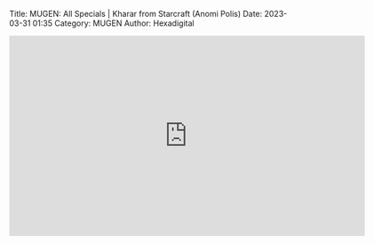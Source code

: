 Title: MUGEN: All Specials | Kharar from Starcraft (Anomi Polis)
Date: 2023-03-31 01:35
Category: MUGEN
Author: Hexadigital

<center><iframe src="https://www.youtube.com/embed/NuKaVURqXlI?feature=oembed" allow="accelerometer; autoplay; encrypted-media; gyroscope; picture-in-picture" width="640" height="360" frameborder="0"></iframe>


